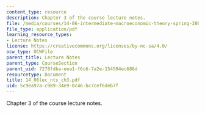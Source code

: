 ```yaml
---
content_type: resource
description: Chapter 3 of the course lecture notes.
file: /media/courses/14-06-intermediate-macroeconomic-theory-spring-2004/5c9ea97ac98934e90c46bc7cef6deb7f_14_06lec_nts_ch3.pdf
file_type: application/pdf
learning_resource_types:
- Lecture Notes
license: https://creativecommons.org/licenses/by-nc-sa/4.0/
ocw_type: OCWFile
parent_title: Lecture Notes
parent_type: CourseSection
parent_uid: 7278fdba-eea1-f6c6-7a2e-154504ec686d
resourcetype: Document
title: 14_06lec_nts_ch3.pdf
uid: 5c9ea97a-c989-34e9-0c46-bc7cef6deb7f
---
```

Chapter 3 of the course lecture notes.